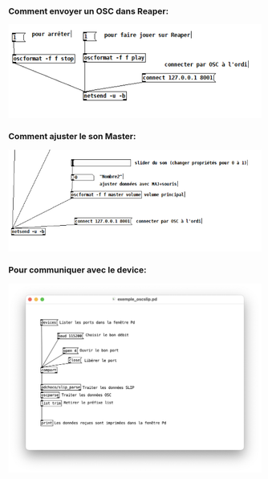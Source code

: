 ### Comment envoyer un OSC dans Reaper:
![screenshot1](https://github.com/Jadoooooou/582-531-COURS4-GR2/blob/main/COMPREHENSION_medias/screenshot1.png)   
### Comment ajuster le son Master:
![screenshot2](https://github.com/Jadoooooou/582-531-COURS4-GR2/blob/main/COMPREHENSION_medias/screenshot2.png)
### Pour communiquer avec le device:   
![screenshot2](https://github.com/Jadoooooou/582-531-COURS4-GR2/blob/main/COMPREHENSION_medias/screenshot3.png)
